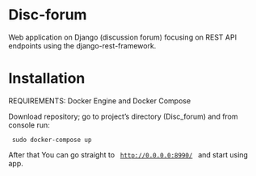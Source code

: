 # Disc-forum

Web application on Django (discussion forum) focusing on REST API endpoints using the django-rest-framework.



# Installation
REQUIREMENTS: Docker Engine and Docker Compose

Download repository; go to project’s directory (Disc_forum) and from console run:

<code> sudo docker-compose up </code>

After that You can go straight to <code> http://0.0.0.0:8990/ </code> and start using app.
